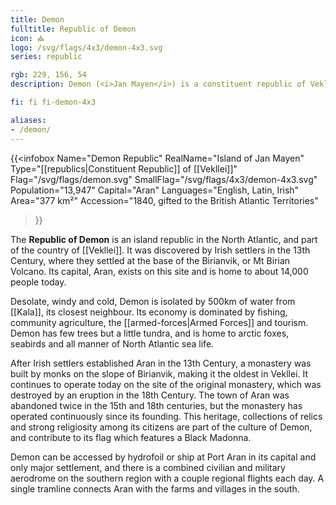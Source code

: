 ```yaml
---
title: Demon
fulltitle: Republic of Demon
icon: ⛪️
logo: /svg/flags/4x3/demon-4x3.svg
series: republic

rgb: 229, 156, 54
description: Demon (<i>Jan Mayen</i>) is a constituent republic of Vekllei located in the North Atlantic Ocean.

fi: fi fi-demon-4x3

aliases:
- /demon/
---
```

{{<infobox
	 Name="Demon Republic"
	 RealName="Island of Jan Mayen"
	 Type="[[republics|Constituent Republic]] of [[Vekllei]]"
	 Flag="/svg/flags/demon.svg"
	 SmallFlag="/svg/flags/4x3/demon-4x3.svg"
	 Population="13,947"
	 Capital="Aran"
	 Languages="English, Latin, Irish"
	 Area="377 km²"
	 Accession="1840, gifted to the British Atlantic Territories"
 >}}

The <span class="fi fi-demon-4x3"></span> **Republic of Demon** is an island republic in the North Atlantic, and part of the country of [[Vekllei]]. It was discovered by Irish settlers in the 13th Century, where they settled at the base of the Birianvik, or Mt Birian Volcano. Its capital, Aran, exists on this site and is home to about 14,000 people today.

Desolate, windy and cold, Demon is isolated by 500km of water from [[Kala]], its closest neighbour. Its economy is dominated by fishing, community agriculture, the [[armed-forces|Armed Forces]] and tourism. Demon has few trees but a little tundra, and is home to arctic foxes, seabirds and all manner of North Atlantic sea life.

After Irish settlers established Aran in the 13th Century, a monastery was built by monks on the slope of Birianvik, making it the oldest in Vekllei. It continues to operate today on the site of the original monastery, which was destroyed by an eruption in the 18th Century. The town of Aran was abandoned twice in the 15th and 18th centuries, but the monastery has operated continuously since its founding. This heritage, collections of relics and strong religiosity among its citizens are part of the culture of Demon, and contribute to its flag which features a Black Madonna.

Demon can be accessed by hydrofoil or ship at Port Aran in its capital and only major settlement, and there is a combined civilian and military aerodrome on the southern region with a couple regional flights each day. A single tramline connects Aran with the farms and villages in the south.